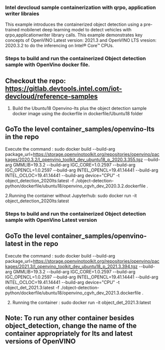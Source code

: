 ### Intel devcloud sample containerization  with qrpo, application writer libraies

This example introduces the containerized object detection using a pre-trained mobilenet deep learning model  to detect vehicles 
with qrpo,applicationwriter library calls. 
This example demonstrates key concepts of OpenVINO Latest version: 2021.3 and OpenVINO LTS vresion: 2020.3.2 to do  the inferencing on Intel® Core™ CPUs.


### Steps to build and run the containerized Object detection sample with  OpenVino docker file.
## Checkout the repo: https://gitlab.devtools.intel.com/iot-devcloud/reference-samples

1. Build the Ubuntu18 Openvino-lts plus the object detection sample docker image  using the dockerfile in dockerfile/Ubuntu18 folder

## GoTo the level container_samples/openvino-lts in the repo
Execute the command :
    sudo docker build --build-arg package_url=https://storage.openvinotoolkit.org/repositories/openvino/packages/2020.3.2/l_openvino_toolkit_dev_ubuntu18_p_2020.3.355.tgz 
	--build-arg GMMLIB=19.3.2 
	--build-arg IGC_CORE=1.0.2597 
	--build-arg IGC_OPENCL=1.0.2597 
	--build-arg INTEL_OPENCL=19.41.14441 
	--build-arg INTEL_OCLOC=19.41.14441
	--build-arg device="CPU"
	-t object_detection_2020lts:latest 
	-f ./object-detection-python/dockerfile/ubuntu18/openvino_cgvh_dev_2020.3.2.dockerfile .
	 
	 
2.Running the container without Jupyterhub:
      sudo docker run -it object_detection_2020lts:latest
	  
### Steps to build and run  the containerized Object detection sample with OpenVino Latest version 

##  GoTo the level container_samples/openvino-latest  in the repo
Execute the command :
sudo docker build --build-arg package_url=https://storage.openvinotoolkit.org/repositories/openvino/packages/2021.3/l_openvino_toolkit_dev_ubuntu18_p_2021.3.394.tgz 
--build-arg GMMLIB=19.3.2 
--build-arg IGC_CORE=1.0.2597 
--build-arg IGC_OPENCL=1.0.2597
 --build-arg INTEL_OPENCL=19.41.14441
 --build-arg INTEL_OCLOC=19.41.14441 
 --build-arg device="CPU" 
 -t object_det_2021.3:latest 
 -f ./object-detection-python/dockerfile/ubuntu18/openvino_cgvh_dev_2021.3.dockerfile .

2. Running the container :
    sudo docker run -it object_det_2021.3:latest

## Note:  To run any other container besides object_detection, change the name of the container appropriately for lts and latest versions of OpenVINO 